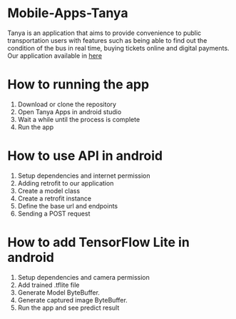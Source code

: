 # Mobile-Apps-Tanya
  Tanya is an application that aims to provide convenience to public transportation users with features such as being able to find out the condition of the bus in real time, buying tickets online and digital payments. Our application available in [here](https://drive.google.com/drive/folders/1OOtFfMYukDQcG-15zsmnmhF0eaHKWgq7)

# How to running the app
1. Download or clone the repository
2. Open Tanya Apps in android studio
3. Wait a while until the process is complete
4. Run the app

# How to use API in android
1. Setup dependencies and internet permission
2. Adding retrofit to our application
3. Create a model class
4. Create a retrofit instance
5. Define the base url and endpoints
6. Sending a POST request

# How to add TensorFlow Lite in android
1. Setup dependencies and camera permission
2. Add trained .tflite file
3. Generate Model ByteBuffer.
4. Generate captured image ByteBuffer.
5. Run the app and see predict result
